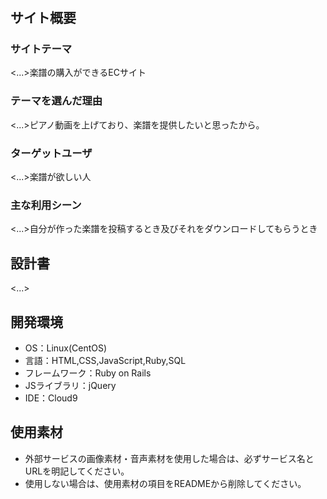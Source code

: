 # <society score>

## サイト概要


### サイトテーマ
<...>楽譜の購入ができるECサイト

### テーマを選んだ理由
<...>ピアノ動画を上げており、楽譜を提供したいと思ったから。

### ターゲットユーザ
<...>楽譜が欲しい人

### 主な利用シーン
<...>自分が作った楽譜を投稿するとき及びそれをダウンロードしてもらうとき

## 設計書
<...>

## 開発環境
- OS：Linux(CentOS)
- 言語：HTML,CSS,JavaScript,Ruby,SQL
- フレームワーク：Ruby on Rails
- JSライブラリ：jQuery
- IDE：Cloud9

## 使用素材
- 外部サービスの画像素材・音声素材を使用した場合は、必ずサービス名とURLを明記してください。
- 使用しない場合は、使用素材の項目をREADMEから削除してください。